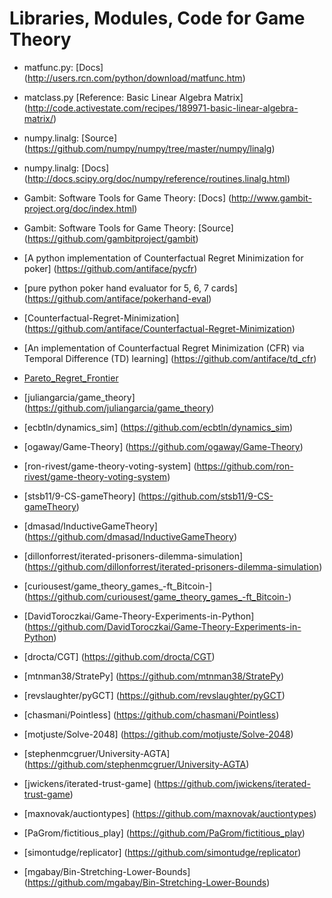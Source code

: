 Libraries, Modules, Code for Game Theory
========================================
* matfunc.py: [Docs] (http://users.rcn.com/python/download/matfunc.htm)
* matclass.py [Reference: Basic Linear Algebra Matrix] (http://code.activestate.com/recipes/189971-basic-linear-algebra-matrix/)
* numpy.linalg: [Source] (https://github.com/numpy/numpy/tree/master/numpy/linalg)
* numpy.linalg: [Docs] (http://docs.scipy.org/doc/numpy/reference/routines.linalg.html)
* Gambit: Software Tools for Game Theory: [Docs] (http://www.gambit-project.org/doc/index.html)
* Gambit: Software Tools for Game Theory: [Source] (https://github.com/gambitproject/gambit)
* [A python implementation of Counterfactual Regret Minimization for poker] (https://github.com/antiface/pycfr)
* [pure python poker hand evaluator for 5, 6, 7 cards] (https://github.com/antiface/pokerhand-eval)
* [Counterfactual-Regret-Minimization] (https://github.com/antiface/Counterfactual-Regret-Minimization)
* [An implementation of Counterfactual Regret Minimization (CFR) via Temporal Difference (TD) learning] (https://github.com/antiface/td_cfr)
* [Pareto_Regret_Frontier](https://github.com/antiface/Pareto_Regret_Frontier)

* [juliangarcia/game_theory] (https://github.com/juliangarcia/game_theory)
* [ecbtln/dynamics_sim] (https://github.com/ecbtln/dynamics_sim)
* [ogaway/Game-Theory] (https://github.com/ogaway/Game-Theory)
* [ron-rivest/game-theory-voting-system] (https://github.com/ron-rivest/game-theory-voting-system)
* [stsb11/9-CS-gameTheory] (https://github.com/stsb11/9-CS-gameTheory)
* [dmasad/InductiveGameTheory] (https://github.com/dmasad/InductiveGameTheory)
* [dillonforrest/iterated-prisoners-dilemma-simulation] (https://github.com/dillonforrest/iterated-prisoners-dilemma-simulation)
* [curiousest/game_theory_games_-ft_Bitcoin-] (https://github.com/curiousest/game_theory_games_-ft_Bitcoin-)
* [DavidToroczkai/Game-Theory-Experiments-in-Python] (https://github.com/DavidToroczkai/Game-Theory-Experiments-in-Python)
* [drocta/CGT] (https://github.com/drocta/CGT)
* [mtnman38/StratePy] (https://github.com/mtnman38/StratePy)
* [revslaughter/pyGCT] (https://github.com/revslaughter/pyGCT)
* [chasmani/Pointless] (https://github.com/chasmani/Pointless)
* [motjuste/Solve-2048] (https://github.com/motjuste/Solve-2048)
* [stephenmcgruer/University-AGTA] (https://github.com/stephenmcgruer/University-AGTA)
* [jwickens/iterated-trust-game] (https://github.com/jwickens/iterated-trust-game)
* [maxnovak/auctiontypes] (https://github.com/maxnovak/auctiontypes)
* [PaGrom/fictitious_play] (https://github.com/PaGrom/fictitious_play)
* [simontudge/replicator] (https://github.com/simontudge/replicator)
* [mgabay/Bin-Stretching-Lower-Bounds] (https://github.com/mgabay/Bin-Stretching-Lower-Bounds)
